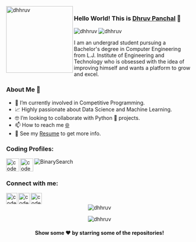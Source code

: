 <img align="left" width="180" height="180" alt="dhhruv" src="https://user-images.githubusercontent.com/72680045/102575233-bd8bac00-4118-11eb-89f5-302f8ed594f1.png" />

### Hello World! This is [Dhruv Panchal](https://dhhruv.github.io/) 👋

<p align="left"> 
	<img src="https://komarev.com/ghpvc/?username=dhhruv" alt="dhhruv" /> 
	<img src="https://badges.pufler.dev/repos/dhhruv" alt="dhhruv" /> 
</p>

I am an undergrad student pursuing a Bachelor's degree in Computer Engineering from L.J. Institute of Engineering and Technology who is obsessed with the idea of improving himself and wants a platform to grow and excel.
<br>

### About Me 🚀
- 🔭 I’m currently involved in Competitive Programming.
- 📈 Highly passionate about Data Science and Machine Learning.
- 🤓 I’m looking to collaborate with Python 🐍 projects.
- 📫 How to reach me  [🌐](https://dhhruv.github.io)
- 📝 See my [Resume](https://dhhruv.github.io/assets/Dhruv's%20Resume.pdf) to get more info.

### Coding Profiles:
[<img align="left" alt="codeSTACKr | HackerRank" width="35px" src="https://cdn.jsdelivr.net/npm/simple-icons@v3/icons/hackerrank.svg" />](https://www.hackerrank.com/panchaldhruvn)
[<img align="left" alt="codeSTACKr | HackerEarth" width="35px" src="https://cdn.jsdelivr.net/npm/simple-icons@v3/icons/hackerearth.svg" />](https://www.hackerearth.com/@dhhruv23)
[<img align="left" alt="BinarySearch" src="https://user-images.githubusercontent.com/72680045/103211911-7929b880-492f-11eb-9ea9-cafa0413fedf.png" />](https://binarysearch.com/@/lasa73)
<br>
<br>

### Connect with me:

[<img align="left" alt="codeSTACKr | LinkedIn" width="30px" src="https://cdn.jsdelivr.net/npm/simple-icons@v3/icons/linkedin.svg" />](https://www.linkedin.com/in/dhhruv/)
[<img align="left" alt="codeSTACKr | Instagram" width="30px" src="https://cdn.jsdelivr.net/npm/simple-icons@v3/icons/instagram.svg" />](https://www.instagram.com/dhhruv23/)
[<img align="left" alt="codeSTACKr | Gmail" width="30px" src="https://cdn.jsdelivr.net/npm/simple-icons@v3/icons/gmail.svg" />](mailto:180320107529.ce.dhruv@gmail.com)
<br>

<p align="center"> <img src="https://github-readme-stats.vercel.app/api?username=dhhruv&show_icons=true&count_private=true&cache_seconds=1800" alt="dhhruv" /> </p>
<p align="center"> <img src="https://github-readme-stats.vercel.app/api/top-langs/?username=dhhruv&layout=compact&show_icons=true&count_private=true&cache_seconds=1800" alt="dhhruv" /> </p>


<p align="center">
 <h4 align="center">Show some ❤️ by starring some of the repositories!</h4>
</p>
